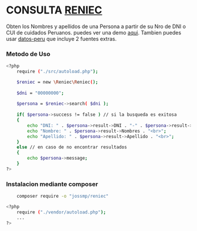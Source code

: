# CONSULTA [RENIEC]
Obten los Nombres y apellidos de una Persona a partir de su Nro de DNI o CUI de cuidados Peruanos. puedes ver una demo [aqui]. Tambien puedes usar [datos-peru] que incluye 2 fuentes extras.
### Metodo de Uso
```sh
<?php
    require ("./src/autoload.php");

    $reniec = new \Reniec\Reniec();
	
	$dni = "00000000";
	
    $persona = $reniec->search( $dni );
	
	if( $persona->success != false ) // si la busqueda es exitosa
	{
		echo "DNI: " . $persona->result->DNI . "-" . $persona->result->CodVerificacion . "<br>";
		echo "Nombre: " . $persona->result->Nombres . "<br>";
		echo "Apellido: " . $persona->result->Apellido . "<br>";
	}
	else // en caso de no encontrar resultados
	{
		echo $persona->message;
	}
?>
```

### Instalacion mediante composer
```sh
	composer require -o "jossmp/reniec"
```

```sh
<?php
    require ("./vendor/autoload.php");
    ...
?>
```

[RENIEC]: <https://cel.reniec.gob.pe/valreg/valreg.do>
[aqui]: <https://demos.geekdev.ml/datos-peru/>
[datos-peru]: <https://github.com/JossMP/datos-peru>

